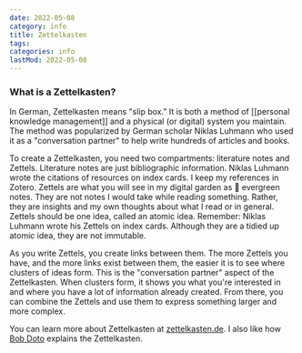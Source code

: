 ```yaml
---
date: 2022-05-08
category: info
title: Zettelkasten
tags:
categories: info
lastMod: 2022-05-08
---
```

### What is a Zettelkasten?

In German, Zettelkasten means "slip box." It is both a method of [[personal knowledge management]] and a physical (or digital) system you maintain. The method was popularized by German scholar Niklas Luhmann who used it as a "conversation partner" to help write hundreds of articles and books.

To create a Zettelkasten, you need two compartments: literature notes and Zettels. Literature notes are just bibliographic information. Niklas Luhmann wrote the citations of resources on index cards. I keep my references in Zotero. Zettels are what you will see in my digital garden as 🌳 evergreen notes. They are not notes I would take while reading something. Rather, they are insights and my own thoughts about what I read or in general. Zettels should be one idea, called an atomic idea. Remember: Niklas Luhmann wrote his Zettels on index cards. Although they are a tidied up atomic idea, they are not immutable.

As you write Zettels, you create links between them. The more Zettels you have, and the more links exist between them, the easier it is to see where clusters of ideas form. This is the "conversation partner" aspect of the Zettelkasten. When clusters form, it shows you what you're interested in and where you have a lot of information already created. From there, you can combine the Zettels and use them to express something larger and more complex.

You can learn more about Zettelkasten at [zettelkasten.de](https://zettelkasten.de/introduction/). I also like how [Bob Doto](https://bobdoto.computer/ESSAYS) explains the Zettelkasten.
